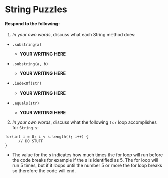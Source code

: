 # String Puzzles
#### Respond to the following:

1. *In your own words*, discuss what each String method does:
  * `.substring(a)`
    * **YOUR WRITING HERE**

  * `.substring(a, b)`
    * **YOUR WRITING HERE**

  * `.indexOf(str)`
    * **YOUR WRITING HERE**

  * `.equals(str)`
    * **YOUR WRITING HERE**


2. *In your own words*, discuss what the following `for` loop accomplishes for `String s`:
```
for(int i = 0; i < s.length(); i++) {
      // DO STUFF
}
```
  * The value for the s indicates how much times the for loop will run before the code breaks for example if the s is identified as 5. The for loop will run 5 times, but if it loops until the number 5 or more the for loop breaks so therefore the code will end.
